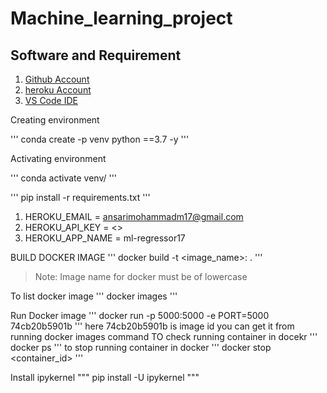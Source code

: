 # Machine_learning_project 
## Software and Requirement

1. [Github Account](https://github.com)
2. [heroku Account](https://dashboard.heroku.com/login)
3. [VS Code IDE](https://code.visualstudio.com/download)

Creating environment 

'''
conda create -p venv python ==3.7 -y
'''

Activating environment


'''
conda activate venv/
'''

'''
pip install -r requirements.txt
'''

1. HEROKU_EMAIL = ansarimohammadm17@gmail.com
2. HEROKU_API_KEY = <>
3. HEROKU_APP_NAME = ml-regressor17

 BUILD DOCKER IMAGE
 '''
 docker build -t <image_name>:<tagname> .
 '''
> Note: Image name for docker must be of lowercase

To list docker image
'''
docker images
'''

Run Docker image
'''
docker run -p 5000:5000 -e PORT=5000 74cb20b5901b
'''
here 74cb20b5901b is image id you can get it from running docker images command
TO check running container in docekr
'''
docker ps
'''
to stop running container in docker 
'''
docker stop <container_id>
'''

Install ipykernel
"""
pip install -U ipykernel
"""